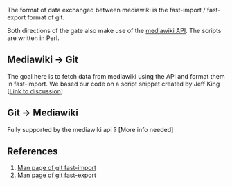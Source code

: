 The format of data exchanged between mediawiki is the fast-import / fast-export format of git.

Both directions of the gate also make use of the [mediawiki API](http://www.mediawiki.org/wiki/API:Main_page). The scripts are written in Perl.

## Mediawiki -> Git

The goal here is to fetch data from mediawiki using the API and format them in fast-import. We based our code on a script snippet created by Jeff King [[Link to discussion](http://article.gmane.org/gmane.comp.version-control.git/167560)]

## Git -> Mediawiki

Fully supported by the mediawiki api ? [More info needed]

## References

1. [Man page of git fast-import](http://www.kernel.org/pub/software/scm/git/docs/git-fast-import.html)
2. [Man page of git fast-export](http://www.kernel.org/pub/software/scm/git/docs/git-fast-export.html)